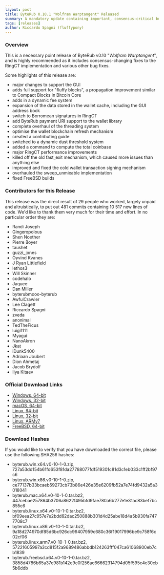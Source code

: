 ```yaml
---
layout: post
title: ByteRub 0.10.1 "Wolfram Warptangent" Released
summary: A mandatory update containing important, consensus-critical bug fixes
tags: [releases]
author: Riccardo Spagni (fluffypony)
---
```


### Overview

This is a necessary point release of ByteRub v0.10 "*Wolfram Warptangent*", and is highly recommended as it includes consensus-changing fixes to the RingCT implementation and various other bug fixes.

Some highlights of this release are:

- major changes to support the GUI
- adds full support for "fluffy blocks", a propagation improvement similar to Compact Blocks in Bitcoin Core
- adds in a dynamic fee system
- expansion of the data stored in the wallet cache, including the GUI address book
- switch to Borromean signatures in RingCT
- add ByteRub payment URI support to the wallet library
- complete overhaul of the threading system
- optimise the wallet blockchain refresh mechanism
- created a contributing guide
- switched to a dynamic dust threshold system
- added a command to compute the total coinbase
- major RingCT performance improvements
- killed off the old fast_exit mechanism, which caused more issues than anything else
- improved and fixed the cold wallet transaction signing mechanism
- overhauled the sweep_unmixable implementation
- fixed FreeBSD builds

### Contributors for this Release

This release was the direct result of 29 people who worked, largely unpaid and altruistically, to put out 481 commits containing 10 517 new lines of code. We'd like to thank them very much for their time and effort. In no particular order they are:

- Randi Joseph
- Gingeropolous
- Shen Noether
- Pierre Boyer
- taushet
- guzzi_jones
- Oyvind Kvanes
- J Ryan Littlefield
- lethos3
- Will Skinner
- codehalo
- Jaquee
- Dan Miller
- byterubmooo-byterub
- AwfulCrawler
- Lee Clagett
- Riccardo Spagni
- zveda
- anonimal
- TedTheFicus
- luigi1111
- Myagui
- NanoAkron
- Jkat
- iDunk5400
- Adriaan Joubert
- Dion Ahmetaj
- Jacob Brydolf
- Ilya Kitaev

### Official Download Links

- [Windows, 64-bit](https://downloads.getbyterub.org/byterub.win.x64.v0-10-1-0.zip)
- [Windows, 32-bit](https://downloads.getbyterub.org/byterub.win.x86.v0-10-1-0.zip)
- [macOS, 64-bit](https://downloads.getbyterub.org/byterub.mac.x64.v0-10-1-0.tar.bz2)
- [Linux, 64-bit](https://downloads.getbyterub.org/byterub.linux.x64.v0-10-1-0.tar.bz2)
- [Linux, 32-bit](https://downloads.getbyterub.org/byterub.linux.x86.v0-10-1-0.tar.bz2)
- [Linux, ARMv7](https://downloads.getbyterub.org/byterub.linux.arm7.v0-10-1-0.tar.bz2)
- [FreeBSD, 64-bit](https://downloads.getbyterub.org/byterub.freebsd.x64.v0-10-1-0.tar.bz2)

### Download Hashes

If you would like to verify that you have downloaded the correct file, please use the following SHA256 hashes:

- byterub.win.x64.v0-10-1-0.zip, 727a53dd154b61fd653f81da27788077fdf519301c81d3c1eb033c1ff2bf97c6
- byterub.win.x86.v0-10-1-0.zip, ce77137b33bcaeb59273cb73b86e426e35e6209fb52a7e74fd9432a5a3018041
- byterub.mac.x64.v0-10-1-0.tar.bz2, 447cebae257864b3706a8622f495bfd9fae780a6b277e1e31ac83bef7bc855c6
- byterub.linux.x64.v0-10-1-0.tar.bz2, bf09eea27c957e7e2bdd62dac250888b301d4d25abe18d4a5b930fa7477708c7
- byterub.linux.x86.v0-10-1-0.tar.bz2, 9a18d274970df85d6bc926dc99407959c680c36f19017996be9c758f6c02cf06
- byterub.linux.arm7.v0-10-1-0.tar.bz2, 57221605997a3cd815f2a9689486abbdb124263fff047ca61068900eb7cb1839
- byterub.freebsd.x64.v0-10-1-0.tar.bz2, 3858d4786b65a37e981b142e9c0f256ac66662314794d05f595c4c30cb5b6ddb